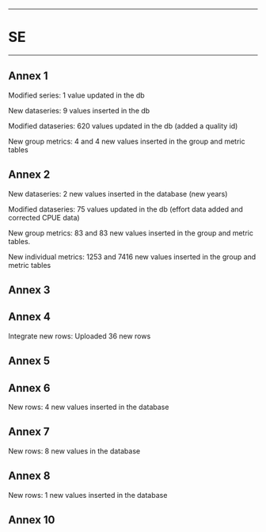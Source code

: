 
-----------------------------------------------------------
# SE
-----------------------------------------------------------
## Annex 1
Modified series: 1 value updated in the db

New dataseries: 9 values inserted in the db

Modified dataseries: 620 values updated in the db (added a quality id)

New group metrics: 4 and 4 new values inserted in the group and metric tables

## Annex 2
New dataseries: 2 new values inserted in the database (new years)

Modified dataseries: 75 values updated in the db (effort data added and corrected CPUE data)

New group metrics: 83 and 83 new values inserted in the group and metric tables.

New individual metrics: 1253 and 7416 new values inserted in the group and metric tables

## Annex 3


## Annex 4
Integrate new rows: Uploaded 36 new rows

## Annex 5


## Annex 6
New rows: 4 new values inserted in the database

## Annex 7
New rows: 8 new values in the database

## Annex 8
New rows: 1 new values inserted in the database


## Annex 10
